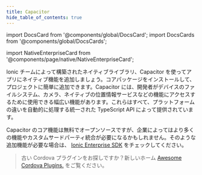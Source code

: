 ```yaml
---
title: Capacitor
hide_table_of_contents: true
---
```


import DocsCard from '@components/global/DocsCard';
import DocsCards from '@components/global/DocsCards';

import NativeEnterpriseCard from '@components/page/native/NativeEnterpriseCard';

<head>
  <title>Native APIs: Open-Source Native Device Plugins and Integrations</title>
  <meta
    name="description"
    content="Build native-powered app experiences with Native APIs. Ionic's open-source plugins and integrations make it easy to add native device functionality to any app."
  />
  <style>{`
    :root {
      --doc-item-container-width: 60rem;
    }
  `}</style>
</head>

<intro-end />

Ionic チームによって構築されたネイティブライブラリ、Capacitor を使ってアプリにネイティブ機能を追加しましょう。コアパッケージをインストールして、プロジェクトに簡単に追加できます。Capacitor には、開発者がデバイスのファイルシステム、カメラ、ネイティブの位置情報サービスなどの機能にアクセスするために使用できる幅広い機能があります。これらはすべて、プラットフォームの違いを自動的に処理する統一された TypeScript API によって提供されています。

Capacitor のコア機能は無料でオープンソースですが、企業によってはより多くの機能やカスタムサードパーティ統合が必要になるかもしれません。そのような追加機能が必要な場合は、 [Ionic Enterprise SDK](https://ionic.io/enterprise-sdk) をチェックしてください。

<NativeEnterpriseCard />

> 古い Cordova プラグインをお探しですか？新しいホーム [Awesome Cordova Plugins.](https://danielsogl.gitbook.io/awesome-cordova-plugins/) をご覧ください。
